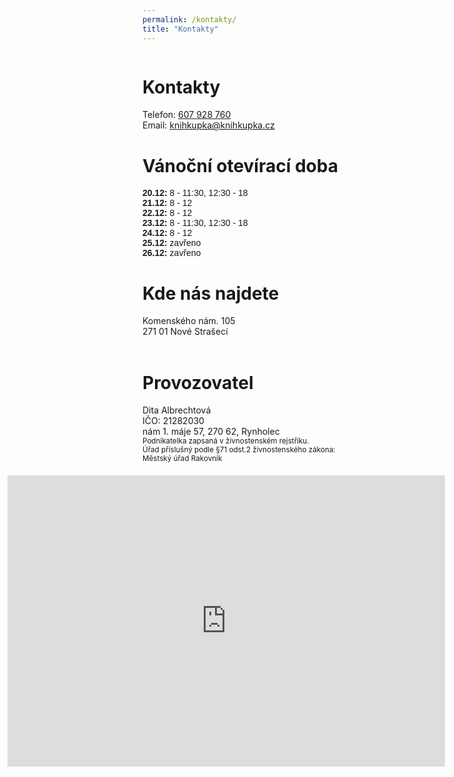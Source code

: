 ```yaml
---
permalink: /kontakty/
title: "Kontakty"
---
```

<div style="float:left; width=20%" class="vcard">
    <h1 id="kontakty">Kontakty</h1>
    Telefon: <a href="tel:+420607928760" class="tel">607 928 760</a><br />
    Email: <a href="mailto:knihkupka@knihkupka.cz" class="email">knihkupka@knihkupka.cz</a>    
    <!--<h1 id="otevírací-doba">Otevírací doba</h1>
    <table>
        <tbody>
            <tr>
            <td>Po - Pá</td>
            <td>8:30 - 11:30 12:30 - 17</td>
            </tr>
            <tr>
            <td>So</td>
            <td>9 - 11</td>
            </tr>
            <tr>
            <td>Ne</td>
            <td>Zavřeno</td>
            </tr>
        </tbody>
    </table>-->
    <h1>Vánoční otevírací doba</h1>
<pre style="font-family: sans-serif;"><b>20.12:</b> 8 - 11:30, 12:30 - 18
<b>21.12:</b> 8 - 12
<b>22.12:</b> 8 - 12
<b>23.12:</b> 8 - 11:30, 12:30 - 18
<b>24.12:</b> 8 - 12
<b>25.12:</b> zavřeno
<b>26.12:</b> zavřeno</pre>
    <h1 id="kde-nás-najdete">Kde nás najdete</h1>
    <div class="adr">
        <span class="street-address">Komenského nám. 105</span><br />
        <span class="postal-code">271 01</span> <span class="locality">Nové Strašecí</span>
    </div>
    &nbsp;<br />
    <h1 id="provozovatel">Provozovatel</h1>
    Dita Albrechtová<br />
    IČO: 21282030<br />
    nám 1. máje 57, 270 62, Rynholec<br />
    <span style="font-size:smaller">
    Podnikatelka zapsaná v živnostenském rejstříku.<br />
    Úřad příslušný podle §71 odst.2 živnostenského zákona:<br /> 
    Městský úřad Rakovník<br />
    </span>
</div>
<div style="float:right; width=70%; padding: 20px;">
    <iframe style="border:none" src="https://frame.mapy.cz/s/fosavuluzu" width="700" height="466" frameborder="0"></iframe>
</div>
<div style="clear:both"></div>



